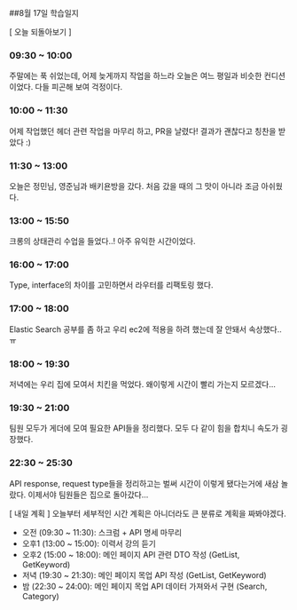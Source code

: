 ##8월 17일 학습일지

[ 오늘 되돌아보기 ]

### **09:30 ~ 10:00**

주말에는 푹 쉬었는데, 어제 늦게까지 작업을 하느라 오늘은 여느 평일과 비슷한 컨디션이었다. 다들 피곤해 보여 걱정이다.

### **10:00 ~ 11:30**

어제 작업했던 헤더 관련 작업을 마무리 하고, PR을 날렸다! 결과가 괜찮다고 칭찬을 받았다 :)

### **11:30 ~ 13:00**

오늘은 정민님, 영준님과 배키욘방을 갔다. 처음 갔을 때의 그 맛이 아니라 조금 아쉬웠다.

### **13:00 ~ 15:50**

크롱의 상태관리 수업을 들었다..! 아주 유익한 시간이었다.

### **16:00 ~ 17:00**

Type, interface의 차이를 고민하면서 라우터를 리팩토링 했다.

### **17:00 ~ 18:00**

Elastic Search 공부를 좀 하고 우리 ec2에 적용을 하려 했는데 잘 안돼서 속상했다..ㅠ

### **18:00 ~ 19:30**

저녁에는 우리 집에 모여서 치킨을 먹었다. 왜이렇게 시간이 빨리 가는지 모르겠다...

### **19:30 ~ 21:00**

팀원 모두가 게더에 모여 필요한 API들을 정리했다. 모두 다 같이 힘을 합치니 속도가 굉장했다.

### **22:30 ~ 25:30**

API response, request type들을 정리하고는 벌써 시간이 이렇게 됐다는거에 새삼 놀랐다. 이제서야 팀원들은 집으로 돌아갔다...

[ 내일 계획 ]
오늘부터 세부적인 시간 계획은 아니더라도 큰 분류로 계획을 짜봐야겠다.

- 오전 (09:30 ~ 11:30): 스크럼 + API 명세 마무리
- 오후1 (13:00 ~ 15:00): 이력서 강의 듣기
- 오후2 (15:00 ~ 18:00): 메인 페이지 API 관련 DTO 작성 (GetList, GetKeyword)
- 저녁 (19:30 ~ 21:30): 메인 페이지 목업 API 작성 (GetList, GetKeyword)
- 밤 (22:30 ~ 24:00): 메인 페이지 목업 API 데이터 가져와서 구현 (Search, Category)
